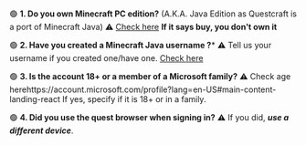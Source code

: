 🟢 **1. Do you own Minecraft PC edition?**  (A.K.A. Java Edition as Questcraft is a port of Minecraft Java)
⚠️  [Check here](https://www.minecraft.net/en-us/msaprofile) __If it says buy, you don't own it__

🟢 **2. Have you created a Minecraft __Java__ username ?***
⚠️ Tell us your username if you created one/have one. [Check here](https://www.minecraft.net/en-us/msaprofile/mygames/editprofile)

🟢 **3. Is the account 18+ or a member of a Microsoft family?** 
⚠️ Check age herehttps://account.microsoft.com/profile?lang=en-US#main-content-landing-react If yes, specify if it is 18+ or in a family.

🟢 **4. Did you use the quest browser when signing in?**
⚠️ If you did, *__use a different device__*.

